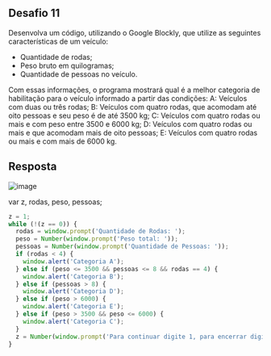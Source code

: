 ## Desafio 11

Desenvolva um código, utilizando o Google Blockly, que utilize as seguintes características de um veículo:
- Quantidade de rodas;
- Peso bruto em quilogramas;
- Quantidade de pessoas no veículo.

Com essas informações, o programa mostrará qual é a melhor categoria de habilitação para o veículo informado a partir das condições:
A: Veículos com duas ou três rodas;
B: Veículos com quatro rodas, que acomodam até oito pessoas e seu peso é de até 3500 kg;
C: Veículos com quatro rodas ou mais e com peso entre 3500 e 6000 kg;
D: Veículos com quatro rodas ou mais e que acomodam mais de oito pessoas;
E: Veículos com quatro rodas ou mais e com mais de 6000 kg.

## Resposta

![image](https://github.com/lizieaz/joyclass_FAP/assets/139813498/c8bd6b61-7073-42c1-ba65-bd6d073a3b2d)

var z, rodas, peso, pessoas;

````js
z = 1;
while (!(z == 0)) {
  rodas = window.prompt('Quantidade de Rodas: ');
  peso = Number(window.prompt('Peso total: '));
  pessoas = Number(window.prompt('Quantidade de Pessoas: '));
  if (rodas < 4) {
    window.alert('Categoria A');
  } else if (peso <= 3500 && pessoas <= 8 && rodas == 4) {
    window.alert('Categoria B');
  } else if (pessoas > 8) {
    window.alert('Categoria D');
  } else if (peso > 6000) {
    window.alert('Categoria E');
  } else if (peso > 3500 && peso <= 6000) {
    window.alert('Categoria C');
  }
  z = Number(window.prompt('Para continuar digite 1, para encerrar digite 0: '));
}
````

